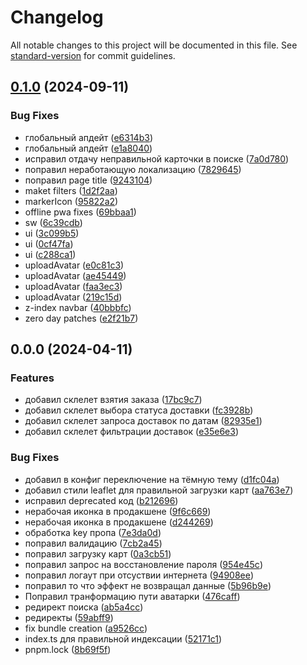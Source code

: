 # Changelog

All notable changes to this project will be documented in this file. See [standard-version](https://github.com/conventional-changelog/standard-version) for commit guidelines.

## [0.1.0](https://github.com/KoninMikhail/fasty-package-delivery-courier-app/compare/v0.0.0...v0.1.0) (2024-09-11)


### Bug Fixes

* глобальный апдейт ([e6314b3](https://github.com/KoninMikhail/fasty-package-delivery-courier-app/commit/e6314b3adcbeddf1a5ed7b71c2f92e625fa4933e))
* глобальный апдейт ([e1a8040](https://github.com/KoninMikhail/fasty-package-delivery-courier-app/commit/e1a804090ddf103721abf250d1aba2876fe34f3e))
* исправил отдачу неправильной карточки в поиске ([7a0d780](https://github.com/KoninMikhail/fasty-package-delivery-courier-app/commit/7a0d780f180227250476c5805833169ccd9ca7a1))
* поправил неработающую локализацию ([7829645](https://github.com/KoninMikhail/fasty-package-delivery-courier-app/commit/782964518f6b0aaff187f0443ffb1fe88b22455e))
* поправил page title ([9243104](https://github.com/KoninMikhail/fasty-package-delivery-courier-app/commit/92431048d34a94e52e5c128b263177133730d63f))
* maket filters ([1d2f2aa](https://github.com/KoninMikhail/fasty-package-delivery-courier-app/commit/1d2f2aafdb72e669162c16e3cc1799469ee34346))
* markerIcon ([95822a2](https://github.com/KoninMikhail/fasty-package-delivery-courier-app/commit/95822a24e5fa95d2b923e38ca7dff5e251e5e0f8))
* offline pwa fixes ([69bbaa1](https://github.com/KoninMikhail/fasty-package-delivery-courier-app/commit/69bbaa112be01999e8844e0ab9c530ab093f8b5d))
* sw ([6c39cdb](https://github.com/KoninMikhail/fasty-package-delivery-courier-app/commit/6c39cdb01c725446458423723b2184ba20bc019a))
* ui ([3c099b5](https://github.com/KoninMikhail/fasty-package-delivery-courier-app/commit/3c099b54e6d4725615616c59849f1a580e7a40a5))
* ui ([0cf47fa](https://github.com/KoninMikhail/fasty-package-delivery-courier-app/commit/0cf47fafe0e493e40da78b2479e67f453cd11f92))
* ui ([c288ca1](https://github.com/KoninMikhail/fasty-package-delivery-courier-app/commit/c288ca1493a588934ef6adea552ca56cfb4669f8))
* uploadAvatar ([e0c81c3](https://github.com/KoninMikhail/fasty-package-delivery-courier-app/commit/e0c81c303fdfae6efefa358ac847bbfabeed7f11))
* uploadAvatar ([ae45449](https://github.com/KoninMikhail/fasty-package-delivery-courier-app/commit/ae45449b1fce81c4615dc9e577b293449cbe9829))
* uploadAvatar ([faa3ec3](https://github.com/KoninMikhail/fasty-package-delivery-courier-app/commit/faa3ec35afd481cb15b929ef7f68a7bc24f62f38))
* uploadAvatar ([219c15d](https://github.com/KoninMikhail/fasty-package-delivery-courier-app/commit/219c15d9cc0326eec328ad3485a7bd3964c7b95e))
* z-index navbar ([40bbbfc](https://github.com/KoninMikhail/fasty-package-delivery-courier-app/commit/40bbbfc4dde65efe63e54e7093f1c9358cd7306b))
* zero day patches ([e2f21b7](https://github.com/KoninMikhail/fasty-package-delivery-courier-app/commit/e2f21b71848f9b84373826e029a64039440d6494))

## 0.0.0 (2024-04-11)

### Features

- добавил склелет взятия заказа ([17bc9c7](https://github.com/KoninMikhail/fasty-package-delivery-courier-app/commit/17bc9c7da4ee65dff612bc9dfec9c7737316abae))
- добавил склелет выбора статуса доставки ([fc3928b](https://github.com/KoninMikhail/fasty-package-delivery-courier-app/commit/fc3928bd9e81b2aa6207ae13fd72e2da906819d1))
- добавил склелет запроса доставок по датам ([82935e1](https://github.com/KoninMikhail/fasty-package-delivery-courier-app/commit/82935e1a28ee05b03c09c2f9ae5c1e191d8b04e4))
- добавил склелет фильтрации доставок ([e35e6e3](https://github.com/KoninMikhail/fasty-package-delivery-courier-app/commit/e35e6e313e6062649ac9e968a31ce5cf973796bc))

### Bug Fixes

- добавил в конфиг переключение на тёмную тему ([d1fc04a](https://github.com/KoninMikhail/fasty-package-delivery-courier-app/commit/d1fc04acad348c22cfd6781f0f8006d4b531ca34))
- добавил стили leaflet для правильной загрузки карт ([aa763e7](https://github.com/KoninMikhail/fasty-package-delivery-courier-app/commit/aa763e791ee7c695861b907a965716e8aec2a98a))
- исправил deprecated код ([b212696](https://github.com/KoninMikhail/fasty-package-delivery-courier-app/commit/b2126961dd2aaa3f9d5f2c1e4a80cc92b01cb828))
- нерабочая иконка в продакшене ([9f6c669](https://github.com/KoninMikhail/fasty-package-delivery-courier-app/commit/9f6c669e2acbe5c58e46e34572b6734d798c537e))
- нерабочая иконка в продакшене ([d244269](https://github.com/KoninMikhail/fasty-package-delivery-courier-app/commit/d244269b92ec322169daa23d029d32df6e14462e))
- обработка key пропа ([7e3da0d](https://github.com/KoninMikhail/fasty-package-delivery-courier-app/commit/7e3da0db7c80d5fc62e5bd1cdac03c0346f75977))
- поправил валидацию ([7cb2a45](https://github.com/KoninMikhail/fasty-package-delivery-courier-app/commit/7cb2a4524b00ecf94f72e2da561af90b6aa0dd2e))
- поправил загрузку карт ([0a3cb51](https://github.com/KoninMikhail/fasty-package-delivery-courier-app/commit/0a3cb51b1a2a84a665145a21208968b7d172d29b))
- поправил запрос на восстановление пароля ([954e45c](https://github.com/KoninMikhail/fasty-package-delivery-courier-app/commit/954e45c367f0d829ffd4b5cfcfce6e680cc1169c))
- поправил логаут при отсуствии интернета ([94908ee](https://github.com/KoninMikhail/fasty-package-delivery-courier-app/commit/94908eec98b7b54bf483637118d90699d783ef53))
- поправил то что эффект не возвращал данные ([5b96b9e](https://github.com/KoninMikhail/fasty-package-delivery-courier-app/commit/5b96b9e93b1d548c816183168b230c9f7e6453f4))
- Поправил транформацию пути аватарки ([476caff](https://github.com/KoninMikhail/fasty-package-delivery-courier-app/commit/476caff83262782e40776fbf1b5db088367239dc))
- редирект поиска ([ab5a4cc](https://github.com/KoninMikhail/fasty-package-delivery-courier-app/commit/ab5a4cc2bf1c585d5809e8164f2a69b6c112c5c7))
- редиректы ([59abff9](https://github.com/KoninMikhail/fasty-package-delivery-courier-app/commit/59abff91cb734a8dfd01f2637d6b0113e73f6d03))
- fix bundle creation ([a9526cc](https://github.com/KoninMikhail/fasty-package-delivery-courier-app/commit/a9526ccf688c0c36f793ee981bd1e3a4f8880106))
- index.ts для правильной индексации ([52171c1](https://github.com/KoninMikhail/fasty-package-delivery-courier-app/commit/52171c1d0037ba9e6277826b5b782218dc03f6fd))
- pnpm.lock ([8b69f5f](https://github.com/KoninMikhail/fasty-package-delivery-courier-app/commit/8b69f5fd1bf0ecd5bb4851c1cfcd389ed34c43d0))
